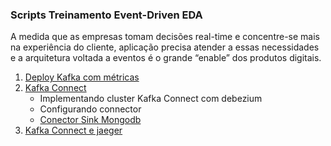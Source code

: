 ### Scripts Treinamento Event-Driven EDA

A medida que as empresas tomam decisões real-time e concentre-se mais na experiência do cliente, aplicação precisa atender a essas necessidades e a arquitetura voltada a eventos é o grande “enable” dos produtos digitais.


1. [Deploy Kafka com métricas](kafka-metrics/README.md)
2. [Kafka Connect](kafka-connect/README.md)
    * Implementando cluster Kafka Connect com debezium
    * Configurando connector
    * [Conector Sink Mongodb](kafka-connect-mongodb/README.md)
3. [Kafka Connect e jaeger](kafka-connect-jaeger/README.md)
 